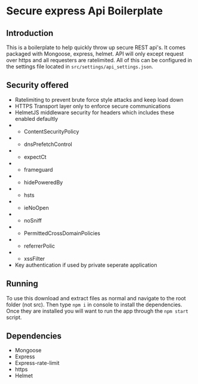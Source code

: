 # Secure express Api Boilerplate

## Introduction

This is a boilerplate to help quickly throw up secure REST api's. It comes packaged with Mongoose, express, helmet. API will only except request over https and all requesters are ratelimited. All of this can be configured in the settings file located in `src/settings/api_settings.json`.

## Security offered
- Ratelimiting to prevent brute force style attacks and keep load down
- HTTPS Transport layer only to enforce secure communications
- HelmetJS middleware security for headers which includes these enabled defaultly
- - ContentSecurityPolicy
- - dnsPrefetchControl
- - expectCt
- - frameguard
- - hidePoweredBy
- - hsts
- - ieNoOpen
- - noSniff
- - PermittedCrossDomainPolicies
- - referrerPolic
- - xssFilter
- Key authentication if used by private seperate application

## Running
To use this download and extract files as normal and navigate to the root folder (not src). Then type `npm i` in console to install the dependencies. Once they are installed you will want to run the app through the `npm start` script.

## Dependencies
- Mongoose
- Express
- Express-rate-limit
- https
- Helmet
